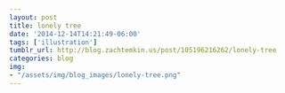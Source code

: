 ```yaml
---
layout: post
title: lonely tree
date: '2014-12-14T14:21:49-06:00'
tags: ['illustration']
tumblr_url: http://blog.zachtemkin.us/post/105196216262/lonely-tree
categories: blog
img:
- "/assets/img/blog_images/lonely-tree.png" 
---
```

